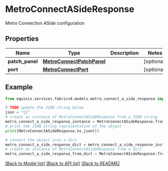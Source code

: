 # MetroConnectASideResponse

Metro Connection ASide configuration

## Properties

Name | Type | Description | Notes
------------ | ------------- | ------------- | -------------
**patch_panel** | [**MetroConnectPatchPanel**](MetroConnectPatchPanel.md) |  | [optional] 
**port** | [**MetroConnectPort**](MetroConnectPort.md) |  | [optional] 

## Example

```python
from equinix.services.fabricv4.models.metro_connect_a_side_response import MetroConnectASideResponse

# TODO update the JSON string below
json = "{}"
# create an instance of MetroConnectASideResponse from a JSON string
metro_connect_a_side_response_instance = MetroConnectASideResponse.from_json(json)
# print the JSON string representation of the object
print(MetroConnectASideResponse.to_json())

# convert the object into a dict
metro_connect_a_side_response_dict = metro_connect_a_side_response_instance.to_dict()
# create an instance of MetroConnectASideResponse from a dict
metro_connect_a_side_response_from_dict = MetroConnectASideResponse.from_dict(metro_connect_a_side_response_dict)
```
[[Back to Model list]](../README.md#documentation-for-models) [[Back to API list]](../README.md#documentation-for-api-endpoints) [[Back to README]](../README.md)


